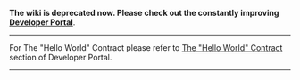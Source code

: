 **The wiki is deprecated now. Please check out the constantly improving [Developer Portal](http://developers.eos.io)**.

----

For The "Hello World" Contract please refer to [The "Hello World" Contract](https://developers.eos.io/eosio-cpp/docs/hello-world) section of Developer Portal.

----
